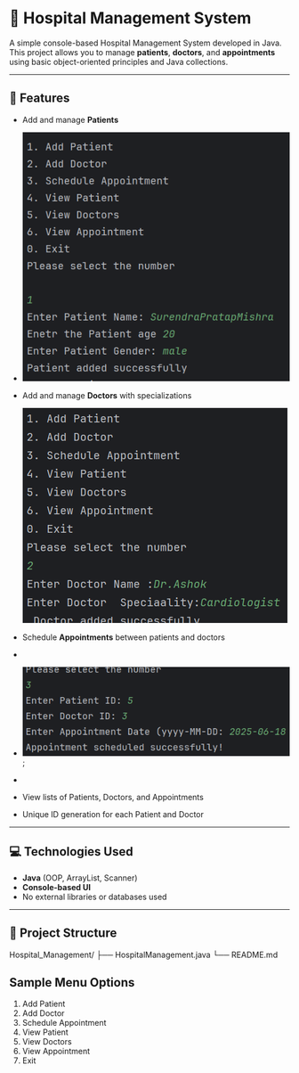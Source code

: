 
# 🏥 Hospital Management System

A simple console-based Hospital Management System developed in Java. This project allows you to manage **patients**, **doctors**, and **appointments** using basic object-oriented principles and Java collections.

---

## 📌 Features

- Add and manage **Patients**

- ![Add_Patient ](AddPatient.png)
  
- Add and manage **Doctors** with specializations
  
  ![Add_Dr](AddDr.png)
  
- Schedule **Appointments** between patients and doctors
- 
- ![Appointments](Appointment_img.png);
- 
- View lists of Patients, Doctors, and Appointments
- Unique ID generation for each Patient and Doctor

---

## 💻 Technologies Used

- **Java** (OOP, ArrayList, Scanner)
- **Console-based UI**
- No external libraries or databases used

---

## 📂 Project Structure

Hospital_Management/
├── HospitalManagement.java
└── README.md


## Sample Menu Options

1. Add Patient
2. Add Doctor
3. Schedule Appointment
4. View Patient
5. View Doctors
6. View Appointment
0. Exit

